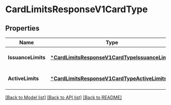 # CardLimitsResponseV1CardType

## Properties
Name | Type | Description | Notes
------------ | ------------- | ------------- | -------------
**IssuanceLimits** | [***CardLimitsResponseV1CardTypeIssuanceLimits**](Card_limits_response.v1_card_type_issuance_limits.md) |  | [optional] [default to null]
**ActiveLimits** | [***CardLimitsResponseV1CardTypeActiveLimits**](Card_limits_response.v1_card_type_active_limits.md) |  | [optional] [default to null]

[[Back to Model list]](../README.md#documentation-for-models) [[Back to API list]](../README.md#documentation-for-api-endpoints) [[Back to README]](../README.md)

